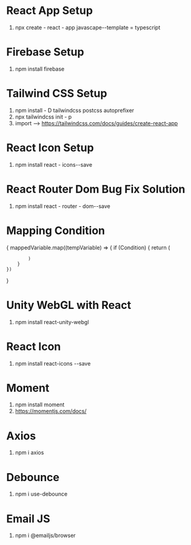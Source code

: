 # React App Setup
1. npx create - react - app javascape--template = typescript 

# Firebase Setup
1. npm install firebase

# Tailwind CSS Setup
1. npm install - D tailwindcss postcss autoprefixer
2. npx tailwindcss init - p
3. import --> https://tailwindcss.com/docs/guides/create-react-app

# React Icon Setup
1. npm install react - icons--save

# React Router Dom Bug Fix Solution
1. npm install react - router - dom--save

# Mapping Condition
{
    mappedVariable.map((tempVariable) => {
        if (Condition) {
            return (

            )
        }
    })
}

# Unity WebGL with React
1. npm install react-unity-webgl

# React Icon
1. npm install react-icons --save

# Moment
1. npm install moment
2. https://momentjs.com/docs/

# Axios
1. npm i axios

# Debounce
1. npm i use-debounce

# Email JS
1. npm i @emailjs/browser